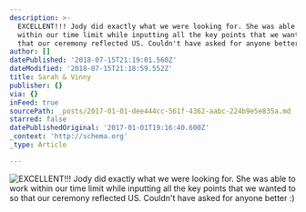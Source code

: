 ```yaml
---
description: >-
  EXCELLENT!!! Jody did exactly what we were looking for. She was able to work
  within our time limit while inputting all the key points that we wanted to so
  that our ceremony reflected US. Couldn't have asked for anyone better :)
author: []
datePublished: '2018-07-15T21:19:01.560Z'
dateModified: '2018-07-15T21:18:59.552Z'
title: Sarah & Vinny
publisher: {}
via: {}
inFeed: true
sourcePath: _posts/2017-01-01-dee444cc-561f-4362-aabc-224b9e5e835a.md
starred: false
datePublishedOriginal: '2017-01-01T19:16:40.600Z'
_context: 'http://schema.org'
_type: Article

---
```

![EXCELLENT!!! Jody did exactly what we were looking for. She was able to work within our time limit while inputting all the key points that we wanted to so that our ceremony reflected US. Couldn't have asked for anyone better :)](https://the-grid-user-content.s3-us-west-2.amazonaws.com/81761798-bdef-45d9-a48d-7646d12252fd.jpg)